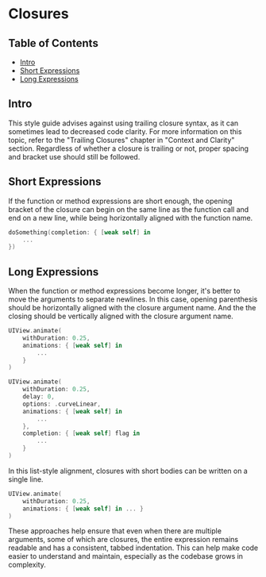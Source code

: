 # Closures

## Table of Contents

- [Intro](#intro)
- [Short Expressions](#short-expressions)
- [Long Expressions](#long-expressions)

## Intro

This style guide advises against using trailing closure syntax, as it can sometimes lead to decreased code clarity. For more information on this topic, refer to the "Trailing Closures" chapter in "Context and Clarity" section. Regardless of whether a closure is trailing or not, proper spacing and bracket use should still be followed.

## Short Expressions

If the function or method expressions are short enough, the opening bracket of the closure can begin on the same line as the function call and end on a new line, while being horizontally aligned with the function name.

```swift
doSomething(completion: { [weak self] in
    ...
})
```

## Long Expressions

When the function or method expressions become longer, it's better to move the arguments to separate newlines. In this case, opening parenthesis should be horizontally aligned with the closure argument name. And the the closing should be vertically aligned with the closure argument name.

```swift
UIView.animate(
    withDuration: 0.25,
    animations: { [weak self] in
        ...
    }
)
```

```swift
UIView.animate(
    withDuration: 0.25,
    delay: 0,
    options: .curveLinear,
    animations: { [weak self] in
        ...
    },
    completion: { [weak self] flag in
        ...
    }
)
```

In this list-style alignment, closures with short bodies can be written on a single line.

```swift
UIView.animate(
    withDuration: 0.25,
    animations: { [weak self] in ... }
)
```

These approaches help ensure that even when there are multiple arguments, some of which are closures, the entire expression remains readable and has a consistent, tabbed indentation. This can help make code easier to understand and maintain, especially as the codebase grows in complexity.
